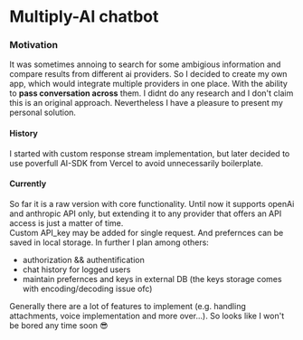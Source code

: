 # Multiply-AI chatbot

### Motivation

It was sometimes annoing to search for some ambigious information and compare results from different ai providers. So I decided to create my own app, which would integrate multiple providers in one place. With the ability to **pass conversation across** them.
I didnt do any research and I don't claim this is an original approach. Nevertheless I have a pleasure to present my personal solution.

#### History

I started with custom response stream implementation, but later decided to use poverfull AI-SDK from Vercel to avoid unnecessarily boilerplate.

#### Currently

So far it is a raw version with core functionality. Until now it supports openAi and anthropic API only, but extending it to any provider that offers an API access is just a matter of time.  
 Custom API_key may be added for single request. And prefernces can be saved in local storage.
In further I plan among others:

- authorization && authentification
- chat history for logged users
- maintain prefernces and keys in external DB (the keys storage comes with encoding/decoding issue ofc)

Generally there are a lot of features to implement (e.g. handling attachments, voice implementation and more over...). So looks like I won't be bored any time soon 😎
